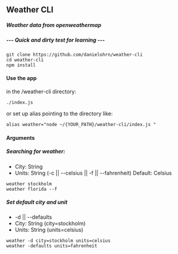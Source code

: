 ## Weather CLI
##### Weather data from openweathermap 
##### --- Quick and dirty test for learning --- 

```
git clone https://github.com/danielohrn/weather-cli
cd weather-cli 
npm install 
```

#### Use the app 
in the /weather-cli directory: 
```
./index.js
``` 
or set up alias pointing to the directory like: 
```
alias weather="node ~/{YOUR_PATH}/weather-cli/index.js "
```

#### Arguments
##### Searching for weather:  
- City: String
- Units: String (-c || --celsius || -f || --fahrenheit) Default: Celsius 
```
weather stockholm
weather florida --f
```

##### Set default city and unit
- -d || --defaults
- City: String (city=stockholm)
- Units: String (units=celsius)

```
weather -d city=stockholm units=celsius
weather -defaults units=fahrenheit
```

